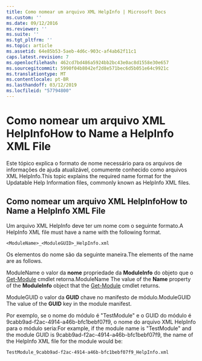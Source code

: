 ```yaml
---
title: Como nomear um arquivo XML HelpInfo | Microsoft Docs
ms.custom: ''
ms.date: 09/12/2016
ms.reviewer: ''
ms.suite: ''
ms.tgt_pltfrm: ''
ms.topic: article
ms.assetid: 64e85b53-5aeb-4d6c-903c-af4ab62f11c1
caps.latest.revision: 7
ms.openlocfilehash: 462cd7bd486a5924bb2bc43e0ac8d1558e30e657
ms.sourcegitcommit: 5990f04b8042ef2d8e571bec6d5b051e64c9921c
ms.translationtype: MT
ms.contentlocale: pt-BR
ms.lasthandoff: 03/12/2019
ms.locfileid: "57794800"
---
```

# <a name="how-to-name-a-helpinfo-xml-file"></a><span data-ttu-id="52835-102">Como nomear um arquivo XML HelpInfo</span><span class="sxs-lookup"><span data-stu-id="52835-102">How to Name a HelpInfo XML File</span></span>

<span data-ttu-id="52835-103">Este tópico explica o formato de nome necessário para os arquivos de informações de ajuda atualizável, comumente conhecido como arquivos XML HelpInfo.</span><span class="sxs-lookup"><span data-stu-id="52835-103">This topic explains the required name format for the Updatable Help Information files, commonly known as HelpInfo XML files.</span></span>

## <a name="how-to-name-a-helpinfo-xml-file"></a><span data-ttu-id="52835-104">Como nomear um arquivo XML HelpInfo</span><span class="sxs-lookup"><span data-stu-id="52835-104">How to Name a HelpInfo XML File</span></span>

<span data-ttu-id="52835-105">Um arquivo XML HelpInfo deve ter um nome com o seguinte formato.</span><span class="sxs-lookup"><span data-stu-id="52835-105">A HelpInfo XML file must have a name with the following format.</span></span>

`<ModuleName>_<ModuleGUID>_HelpInfo.xml`

<span data-ttu-id="52835-106">Os elementos do nome são da seguinte maneira.</span><span class="sxs-lookup"><span data-stu-id="52835-106">The elements of the name are as follows.</span></span>

<span data-ttu-id="52835-107">ModuleName o valor da **nome** propriedade da **ModuleInfo** do objeto que o [Get-Module](/powershell/module/Microsoft.PowerShell.Core/Get-Module) cmdlet retorna.</span><span class="sxs-lookup"><span data-stu-id="52835-107">ModuleName The value of the **Name** property of the **ModuleInfo** object that the [Get-Module](/powershell/module/Microsoft.PowerShell.Core/Get-Module) cmdlet returns.</span></span>

<span data-ttu-id="52835-108">ModuleGUID o valor da **GUID** chave no manifesto de módulo.</span><span class="sxs-lookup"><span data-stu-id="52835-108">ModuleGUID The value of the **GUID** key in the module manifest.</span></span>

<span data-ttu-id="52835-109">Por exemplo, se o nome do módulo é "TestModule" e o GUID do módulo é 9cabb9ad-f2ac-4914-a46b-bfc1bebf07f9, o nome do arquivo XML HelpInfo para o módulo seria:</span><span class="sxs-lookup"><span data-stu-id="52835-109">For example, if the module name is "TestModule" and the module GUID is 9cabb9ad-f2ac-4914-a46b-bfc1bebf07f9, the name of the HelpInfo XML file for the module would be:</span></span>

`TestModule_9cabb9ad-f2ac-4914-a46b-bfc1bebf07f9_HelpInfo.xml`
